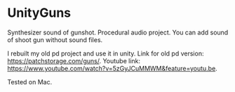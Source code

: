# UnityGuns

Synthesizer sound of gunshot. Procedural audio project. You can add sound of shoot gun without sound files.

I rebuilt my old pd project and use it in unity. Link for old pd version: https://patchstorage.com/guns/.
Youtube link: https://www.youtube.com/watch?v=5zGyJCuMMWM&feature=youtu.be.

Tested on Mac.
